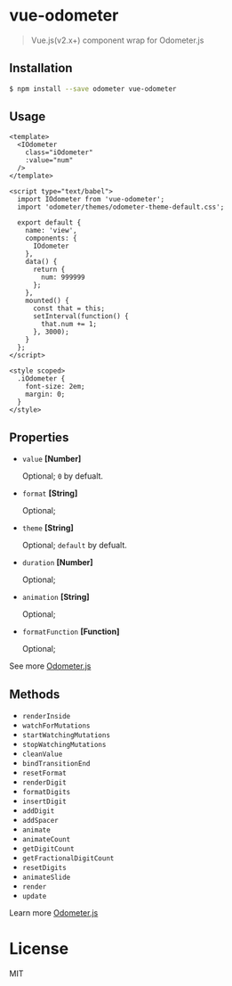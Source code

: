 # vue-odometer

> Vue.js(v2.x+) component wrap for Odometer.js


## Installation

``` bash
$ npm install --save odometer vue-odometer
```


## Usage

``` vue
<template>
  <IOdometer
    class="iOdometer"
    :value="num"
  />
</template>

<script type="text/babel">
  import IOdometer from 'vue-odometer';
  import 'odometer/themes/odometer-theme-default.css';

  export default {
    name: 'view',
    components: {
      IOdometer
    },
    data() {
      return {
        num: 999999
      };
    },
    mounted() {
      const that = this;
      setInterval(function() {
        that.num += 1;
      }, 3000);
    }
  };
</script>

<style scoped>
  .iOdometer {
    font-size: 2em;
    margin: 0;
  }
</style>
```

## Properties

* `value` **[Number]**

  Optional; `0` by defualt.

* `format` **[String]**

  Optional;

* `theme` **[String]**

  Optional; `default` by defualt.

* `duration` **[Number]**

  Optional;

* `animation` **[String]**

  Optional;

* `formatFunction` **[Function]**

  Optional;

See more [Odometer.js](http://github.hubspot.com/odometer/)


## Methods

* `renderInside`
* `watchForMutations`
* `startWatchingMutations`
* `stopWatchingMutations`
* `cleanValue`
* `bindTransitionEnd`
* `resetFormat`
* `renderDigit`
* `formatDigits`
* `insertDigit`
* `addDigit`
* `addSpacer`
* `animate`
* `animateCount`
* `getDigitCount`
* `getFractionalDigitCount`
* `resetDigits`
* `animateSlide`
* `render`
* `update`

Learn more [Odometer.js](http://github.hubspot.com/odometer/)


# License

MIT
